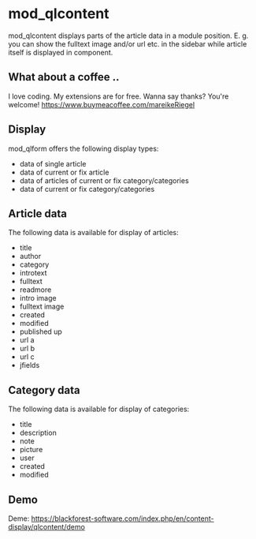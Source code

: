 # mod_qlcontent


mod_qlcontent displays parts of the article data in a module position.
E. g. you can show the fulltext image and/or url etc. in the sidebar while article itself is displayed in component.

## What about a coffee ..

I love coding. My extensions are for free. Wanna say thanks? You're welcome! 
<a href="https://www.buymeacoffee.com/mareikeRiegel" target="_blank">https://www.buymeacoffee.com/mareikeRiegel</a>

## Display

mod_qlform offers the following display types:

* data of single article
* data of current or fix  article
* data of articles of current or fix category/categories
* data of current or fix category/categories

## Article data

The following data is available for display of articles:

* title
* author
* category
* introtext
* fulltext
* readmore
* intro image
* fulltext image
* created
* modified
* published up
* url a
* url b
* url c
* jfields

## Category data

The following data is available for display of categories:

* title
* description
* note
* picture
* user
* created
* modified

## Demo

Deme: https://blackforest-software.com/index.php/en/content-display/qlcontent/demo

